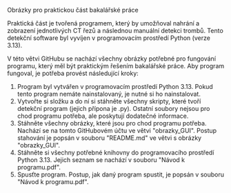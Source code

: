 Obrázky pro praktickou část bakalářské práce

Praktická část je tvořená programem, který by umožňoval nahrání a zobrazení jednotlivých CT řezů a následnou manuální detekci trombů. Tento detekční software byl vyvíjen v programovacím prostředí Python (verze 3.13).

V této větvi GitHubu se nachází všechny obrázky potřebné pro fungování programu, který měl být praktickým řešením bakalářské práce. Aby program fungoval, je potřeba provést následující kroky:
1. Program byl vytvářen v programovacím prostředí Python 3.13. Pokud tento program nemáte nainstalovaný, je nutné si ho nainstalovat.
2. Vytvořte si složku a do ní si stáhněte všechny skripty, které tvoří detekční program (jejich přípona je .py). Ostatní soubory nejsou pro chod programu potřeba, ale poskytují dodatečné informace.
3. Stáhněte všechny obrázky, které jsou pro chod programu potřeba. Nachází se na tomto GitHubovém účtu ve větvi "obrazky_GUI". Postup stahování je popsán v souboru "README.md" ve větvi s obrázky "obrazky_GUI".
4. Stáhněte si všechny potřebné knihovny do programovacího prostředí Python 3.13. Jejich seznam se nachází v souboru "Návod k programu.pdf".
5. Spusťte program. Postup, jak daný program spustit, je popsán v souboru "Návod k programu.pdf".
